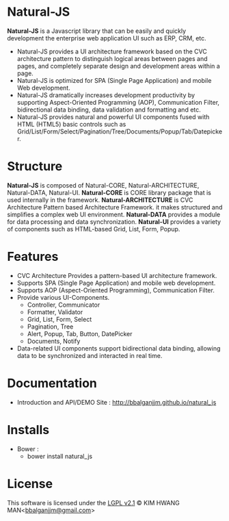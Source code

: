 Natural-JS
==========
**Natural-JS** is a Javascript library that can be easily and quickly development the enterprise web application UI such as ERP, CRM, etc.
* Natural-JS provides a UI architecture framework based on the CVC architecture pattern to distinguish logical areas between pages and pages, and completely separate design and development areas within a page.
* Natural-JS is optimized for SPA (Single Page Application) and mobile Web development.
* Natural-JS dramatically increases development productivity by supporting Aspect-Oriented Programming (AOP), Communication Filter, bidirectional data binding, data validation and formatting and etc.
* Natural-JS provides natural and powerful UI components fused with HTML (HTML5) basic controls such as Grid/List/Form/Select/Pagination/Tree/Documents/Popup/Tab/Datepicker.

Structure
==========
**Natural-JS** is composed of Natural-CORE, Natural-ARCHITECTURE, Natural-DATA, Natural-UI.
**Natural-CORE** is CORE library package that is used internally in the framework.
**Natural-ARCHITECTURE** is CVC Architecture Pattern based Architecture Framework. it makes structured and simplifies a complex web UI environment.
**Natural-DATA** provides a module for data processing and data synchronization.
**Natural-UI** provides a variety of components such as HTML-based Grid, List, Form, Popup.

Features
========
* CVC Architecture Provides a pattern-based UI architecture framework.
* Supports SPA (Single Page Application) and mobile web development.
* Supports AOP (Aspect-Oriented Programming), Communication Filter.
* Provide various UI-Components.
	* Controller, Communicator
	* Formatter, Validator
	* Grid, List, Form, Select
	* Pagination, Tree
	* Alert, Popup, Tab, Button, DatePicker
	* Documents, Notify
* Data-related UI components support bidirectional data binding, allowing data to be synchronized and interacted in real time.

Documentation
=========
* Introduction and API/DEMO Site : http://bbalganjjm.github.io/natural_js

Installs
=========
* Bower :
	* bower install natural_js

License
=======
This software is licensed under the [LGPL v2.1](https://github.com/bbalganjjm/natural_js/blob/master/LICENSE) &copy; KIM HWANG MAN&lt;<bbalganjjm@gmail.com>&gt; 